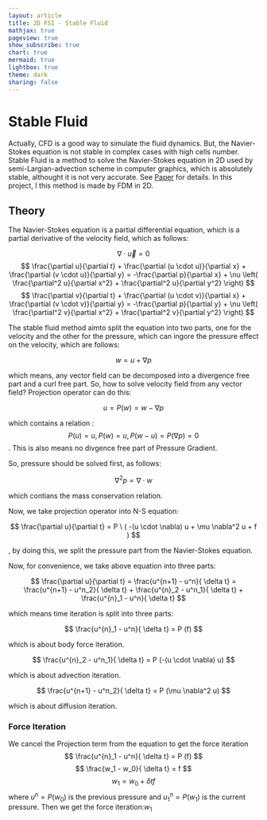 ```yaml
---
layout: article
title: 2D FSI - Stable Fluid
mathjax: true
pageview: true
show_subscribe: true
chart: true
mermaid: true
lightbox: true
theme: dark
sharing: false
---
```


# Stable Fluid

Actually, CFD is a good way to simulate the fluid dynamics.
But, the Navier-Stokes equation is not stable in complex cases with high cells number.
Stable Fluid is a method to solve the Navier-Stokes equation in 2D used by semi-Largian-advection scheme in computer graphics, which is absolutely stable, althought it is not very accurate.
See [Paper](https://kitian616.github.io/jekyll-TeXt-theme/samples.html#page-layout) for details.
In this project, I this method is made by FDM in 2D.

##  Theory

The Navier-Stokes equation is a partial differential equation, which is a partial derivative of the velocity field, which as follows:

$$ \nabla \cdot \vec{u} = 0 $$
$$ \frac{\partial u}{\partial t} + \frac{\partial (u \cdot u)}{\partial x} + \frac{\partial (v \cdot u)}{\partial y} = -\frac{\partial p}{\partial x} + \nu \left( \frac{\partial^2 u}{\partial x^2} + \frac{\partial^2 u}{\partial y^2} \right) $$
$$ \frac{\partial v}{\partial t} + \frac{\partial (u \cdot v)}{\partial x} + \frac{\partial (v \cdot v)}{\partial y} = -\frac{\partial p}{\partial y} + \nu \left( \frac{\partial^2 v}{\partial x^2} + \frac{\partial^2 v}{\partial y^2} \right) $$

The stable fluid method aimto split the equation into two parts, one for the velocity and the other for the pressure, which can ingore  the pressure effect on the velocity, which are follows:

$$ w = u + \nabla p $$

which means, any vector field can be decomposed into a divergence free part and a curl free part.
So, how to solve velocity field from any vector field? 
Projection operator can do this:

$$ u = P(w) = w - \nabla p $$

which contains a relation : $$ P(u) = u, P(w) = u, P(w-u) = P(\nabla p) = 0 $$.
This is also means no divgence free part of Pressure Gradient.

So, pressure should be solved first, as follows:

$$ \nabla^2 p = \nabla \cdot w $$

which contians the mass conservation relation.

Now, we take projection operator into N-S equation:

$$ \frac{\partial u}{\partial t}  = P  \  ( -(u \cdot \nabla) u + \mu \nabla^2 u + f ) $$

, by doing this, we split the pressure part from the Navier-Stokes equation.

Now, for convenience, we take above equation into three parts:

$$ \frac{\partial u}{\partial t} = \frac{u^{n+1} - u^n}{ \delta t}  = \frac{u^{n+1} - u^n_2}{ \delta t}  + \frac{u^{n}_2 - u^n_1}{ \delta t} + \frac{u^{n}_1 - u^n}{ \delta t} $$

which means time iteration is split into three parts:

$$ \frac{u^{n}_1 - u^n}{ \delta t} = P (f) $$

which is about body force iteration.

$$ \frac{u^{n}_2 - u^n_1}{ \delta t} = P (-(u \cdot \nabla) u)    $$

which is about advection iteration.

$$ \frac{u^{n+1} - u^n_2}{ \delta t} = P (\mu \nabla^2 u)  $$

which is about diffusion iteration.

###  Force Iteration

We cancel the Projection term from the equation to get the force iteration
$$ \frac{u^{n}_1 - u^n}{ \delta t} = P (f) $$
$$ \frac{w_1 - w_0}{ \delta t} = f $$
$$ w_1 = w_0 + \delta t f $$
where $u^n = P(w_0)$ is the previous pressure and $u^{n}_1 = P(w_1)$ is the current pressure.
Then we get the force iteration:$w_1$



